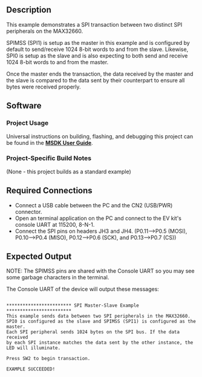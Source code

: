 ## Description

This example demonstrates a SPI transaction between two distinct SPI peripherals on the MAX32660. 

SPIMSS (SPI1) is setup as the master in this example and is configured by default to send/receive 1024 8-bit words to and from the slave. Likewise, SPI0 is setup as the slave and is also expecting to both send and receive 1024 8-bit words to and from the master.

Once the master ends the transaction, the data received by the master and the slave is compared to the data sent by their counterpart to ensure all bytes were received properly.


## Software

### Project Usage

Universal instructions on building, flashing, and debugging this project can be found in the **[MSDK User Guide](https://analogdevicesinc.github.io/msdk/USERGUIDE/)**.

### Project-Specific Build Notes

(None - this project builds as a standard example)

## Required Connections

-   Connect a USB cable between the PC and the CN2 (USB/PWR) connector.
-   Open an terminal application on the PC and connect to the EV kit's console UART at 115200, 8-N-1.
-   Connect the SPI pins on headers JH3 and JH4. (P0.11-->P0.5 (MOSI), P0.10-->P0.4 (MISO), P0.12-->P0.6 (SCK), and P0.13-->P0.7 (CS))

## Expected Output
NOTE: The SPIMSS pins are shared with the Console UART so you may see some garbage characters in the terminal.

The Console UART of the device will output these messages:

```

************************ SPI Master-Slave Example ************************
This example sends data between two SPI peripherals in the MAX32660.
SPI0 is configured as the slave and SPIMSS (SPI1) is configured as the master.
Each SPI peripheral sends 1024 bytes on the SPI bus. If the data received
by each SPI instance matches the data sent by the other instance, the
LED will illuminate.

Press SW2 to begin transaction.

EXAMPLE SUCCEEDED!
```
